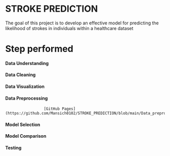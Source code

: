 # STROKE PREDICTION
The goal of this project is to develop an effective model for predicting the likelihood of strokes in individuals within a healthcare dataset

# Step performed 
#### Data Understanding 
#### Data Cleaning
#### Data Visualization
#### Data Preprocessing
                     [GitHub Pages](https://github.com/Mansich0102/STROKE_PREDICTION/blob/main/Data_preprocessing.png)
#### Model Selection
#### Model Comparison
#### Testing 


